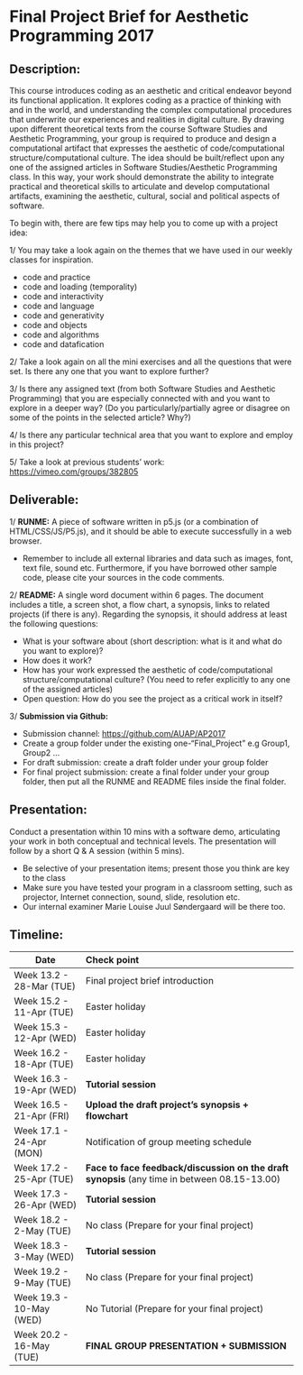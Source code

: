 # Final Project Brief for Aesthetic Programming 2017

## Description:

This course introduces coding as an aesthetic and critical endeavor beyond its functional application. It explores coding as a practice of thinking with and in the world, and understanding the complex computational procedures that underwrite our experiences and realities in digital culture. By drawing upon different theoretical texts from the course Software Studies and Aesthetic Programming, your group is required to produce and design a computational artifact that expresses the aesthetic of code/computational structure/computational culture. The idea should be built/reflect upon any one of the assigned articles in Software Studies/Aesthetic Programming class. In this way, your work should demonstrate the ability to integrate practical and theoretical skills to articulate and develop computational artifacts, examining the aesthetic, cultural, social and political aspects of software.  

To begin with, there are few tips may help you to come up with a project idea: 

1/ You may take a look again on the themes that we have used in our weekly classes for inspiration.  

-	code and practice
-	code and loading (temporality)
-	code and interactivity
-	code and language
-	code and generativity
-	code and objects
-	code and algorithms
-	code and datafication

2/ Take a look again on all the mini exercises and all the questions that were set. Is there any one that you want to explore further?

3/ Is there any assigned text (from both Software Studies and Aesthetic Programming) that you are especially connected with and you want to explore in a deeper way? (Do you particularly/partially agree or disagree on some of the points in the selected article? Why?)

4/ Is there any particular technical area that you want to explore and employ in this project? 

5/ Take a look at previous students’ work: https://vimeo.com/groups/382805 

## Deliverable:

1/ **RUNME:**  A piece of software written in p5.js (or a combination of HTML/CSS/JS/P5.js), and it should be able to execute successfully in a web browser. 
* Remember to include all external libraries and data such as images, font, text file, sound etc. Furthermore, if you have borrowed other sample code, please cite your sources in the code comments. 

2/ **README:** A single word document within 6 pages.  The document includes a title, a screen shot, a flow chart, a synopsis, links to related projects (if there is any).  Regarding the synopsis, it should address at least the following questions:
-	What is your software about (short description: what is it and what do you want to explore)?
-	How does it work?
-	How has your work expressed the aesthetic of code/computational structure/computational culture? (You need to refer explicitly to any one of the assigned articles)
-	Open question: How do you see the project as a critical work in itself?

3/ **Submission via Github:** 
- Submission channel: https://github.com/AUAP/AP2017
- Create a group folder under the existing one-“Final_Project” e.g Group1, Group2 …
- For draft submission: create a draft folder under your group folder
- For final project submission: create a final folder under your group folder, then put all the RUNME and README files inside the final folder.

## Presentation: 

Conduct a presentation within 10 mins with a software demo, articulating your work in both conceptual and technical levels. The presentation will follow by a short Q & A session (within 5 mins). 

* Be selective of your presentation items; present those you think are key to the class
* Make sure you have tested your program in a classroom setting, such as projector, Internet connection, sound, slide, resolution etc. 
* Our internal examiner Marie Louise Juul Søndergaard will be there too. 

## Timeline:


| Date         | Check point                                  
| ------------ |:-------------------------------------------  
| Week 13.2 - 28-Mar (TUE) | Final project brief introduction             
| Week 15.2 - 11-Apr (TUE) | Easter holiday                                 
| Week 15.3 - 12-Apr (WED) | Easter holiday                               
| Week 16.2 - 18-Apr (TUE) | Easter holiday                               
| Week 16.3 - 19-Apr (WED) | **Tutorial session**                               
| Week 16.5 - 21-Apr (FRI) | **Upload the draft project’s synopsis + flowchart**          
| Week 17.1 - 24-Apr (MON) | Notification of group meeting schedule       
| Week 17.2 - 25-Apr (TUE) | **Face to face feedback/discussion on the draft synopsis**  (any time in between 08.15-13.00)
| Week 17.3 - 26-Apr (WED) | **Tutorial session**                             
| Week 18.2 - 2-May  (TUE) | No class (Prepare for your final project)     
| Week 18.3 - 3-May  (WED) | **Tutorial session**                             
| Week 19.2 - 9-May  (TUE) | No class (Prepare for your final project)     
| Week 19.3 - 10-May (WED) | No Tutorial (Prepare for your final project) 
| Week 20.2 - 16-May (TUE) | **FINAL GROUP PRESENTATION + SUBMISSION**     


